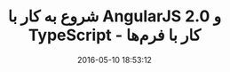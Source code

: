 ---
layout: post
title: "شروع به کار با AngularJS 2.0 و TypeScript - کار با فرم‌ها"
date: 2016-05-10 18:53:12
section: article
tags: angularjs
link: "http://www.dotnettips.info/post/2397/%D8%B4%D8%B1%D9%88%D8%B9-%D8%A8%D9%87-%DA%A9%D8%A7%D8%B1-%D8%A8%D8%A7-angularjs-2-0-%D9%88-typescript-%D9%82%D8%B3%D9%85%D8%AA-%D8%AF%D9%87%D9%85-%DA%A9%D8%A7%D8%B1-%D8%A8%D8%A7-%D9%81%D8%B1%D9%85%E2%80%8C%D9%87%D8%A7-%D9%82%D8%B3%D9%85%D8%AA-%D8%A7%D9%88%D9%84"
user: "نوید کاشانی"
user_link: "http://navid.kashani.ir/"
---